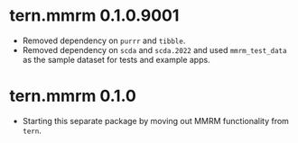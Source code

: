 # tern.mmrm 0.1.0.9001

* Removed dependency on `purrr` and `tibble`.
* Removed dependency on `scda` and `scda.2022` and used `mmrm_test_data` as the sample dataset for tests and example apps.

# tern.mmrm 0.1.0

* Starting this separate package by moving out MMRM functionality from `tern`.
